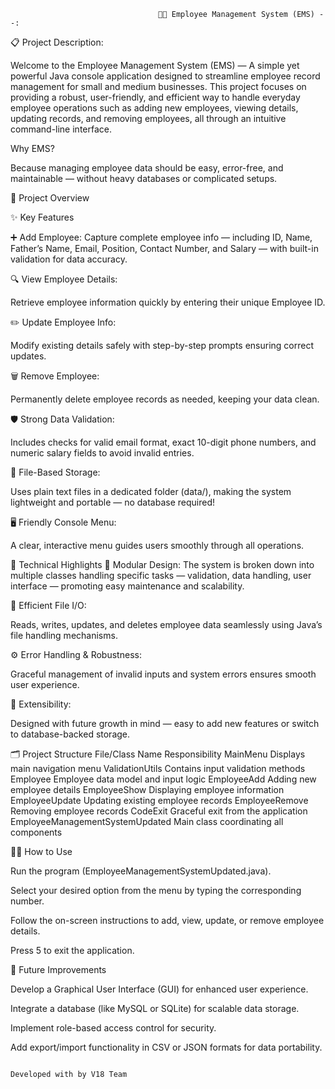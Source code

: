                                      🧑‍💼 Employee Management System (EMS) --:

📋 Project Description:
      
   Welcome to the Employee Management System (EMS) — A simple yet powerful Java console application designed to streamline employee record management for small and medium businesses.
   This project focuses on providing a robust, user-friendly, and efficient way to handle everyday employee operations such as adding new employees, viewing details, updating 
   records, and removing employees, all through an intuitive command-line interface.

Why EMS?

Because managing employee data should be easy, error-free, and maintainable — without heavy databases or complicated setups.


🚀 Project Overview

   ✨ Key Features

➕ Add Employee:
Capture complete employee info — including ID, Name, Father’s Name, Email, Position, Contact Number, and Salary — with built-in validation for data accuracy.


🔍 View Employee Details:

Retrieve employee information quickly by entering their unique Employee ID.

 ✏️ Update Employee Info:

Modify existing details safely with step-by-step prompts ensuring correct updates.

🗑️ Remove Employee:

Permanently delete employee records as needed, keeping your data clean.

🛡️ Strong Data Validation:

Includes checks for valid email format, exact 10-digit phone numbers, and numeric salary fields to avoid invalid entries.

💾 File-Based Storage:

Uses plain text files in a dedicated folder (data/), making the system lightweight and portable — no database required!


🖥️ Friendly Console Menu:

A clear, interactive menu guides users smoothly through all operations.

🔧 Technical Highlights
🧩 Modular Design:
The system is broken down into multiple classes handling specific tasks — validation, data handling, user interface — promoting easy maintenance and scalability.

📂 Efficient File I/O:

Reads, writes, updates, and deletes employee data seamlessly using Java’s file handling mechanisms.


⚙️ Error Handling & Robustness:

Graceful management of invalid inputs and system errors ensures smooth user experience.

🔄 Extensibility:

Designed with future growth in mind — easy to add new features or switch to database-backed storage.

🗂️ Project Structure
File/Class Name	Responsibility
MainMenu	Displays main navigation menu
ValidationUtils	Contains input validation methods
Employee	Employee data model and input logic
EmployeeAdd	Adding new employee details
EmployeeShow	Displaying employee information
EmployeeUpdate	Updating existing employee records
EmployeeRemove	Removing employee records
CodeExit	Graceful exit from the application
EmployeeManagementSystemUpdated	Main class coordinating all components


🧑‍💻 How to Use

Run the program (EmployeeManagementSystemUpdated.java).

Select your desired option from the menu by typing the corresponding number.

Follow the on-screen instructions to add, view, update, or remove employee details.

Press 5 to exit the application.


🔮 Future Improvements

Develop a Graphical User Interface (GUI) for enhanced user experience.

Integrate a database (like MySQL or SQLite) for scalable data storage.

Implement role-based access control for security.

Add export/import functionality in CSV or JSON formats for data portability.


                                                                        Developed with by V18 Team

